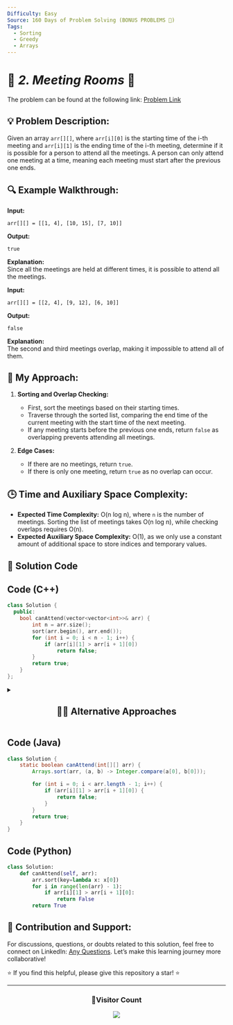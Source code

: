 ```yaml
---
Difficulty: Easy
Source: 160 Days of Problem Solving (BONUS PROBLEMS 🎁)
Tags:
  - Sorting
  - Greedy
  - Arrays
---
```


# 🚀 _2. Meeting Rooms_ 🧠

The problem can be found at the following link: [Problem Link](https://www.geeksforgeeks.org/batch/gfg-160-problems/track/sorting-bonus-problems/problem/attend-all-meetings)

## 💡 **Problem Description:**

Given an array `arr[][]`, where `arr[i][0]` is the starting time of the i-th meeting and `arr[i][1]` is the ending time of the i-th meeting, determine if it is possible for a person to attend all the meetings. A person can only attend one meeting at a time, meaning each meeting must start after the previous one ends.

## 🔍 **Example Walkthrough:**

**Input:**

```
arr[][] = [[1, 4], [10, 15], [7, 10]]
```

**Output:**

```
true
```

**Explanation:**  
Since all the meetings are held at different times, it is possible to attend all the meetings.

**Input:**

```
arr[][] = [[2, 4], [9, 12], [6, 10]]
```

**Output:**

```
false
```

**Explanation:**  
The second and third meetings overlap, making it impossible to attend all of them.

## 🎯 **My Approach:**

1. **Sorting and Overlap Checking:**

   - First, sort the meetings based on their starting times.
   - Traverse through the sorted list, comparing the end time of the current meeting with the start time of the next meeting.
   - If any meeting starts before the previous one ends, return `false` as overlapping prevents attending all meetings.

2. **Edge Cases:**
   - If there are no meetings, return `true`.
   - If there is only one meeting, return `true` as no overlap can occur.

## 🕒 **Time and Auxiliary Space Complexity:**

- **Expected Time Complexity:** O(n log n), where `n` is the number of meetings. Sorting the list of meetings takes O(n log n), while checking overlaps requires O(n).
- **Expected Auxiliary Space Complexity:** O(1), as we only use a constant amount of additional space to store indices and temporary values.

## 📝 **Solution Code**

## Code (C++)

```cpp
class Solution {
  public:
    bool canAttend(vector<vector<int>>& arr) {
        int n = arr.size();
        sort(arr.begin(), arr.end());
        for (int i = 0; i < n - 1; i++) {
            if (arr[i][1] > arr[i + 1][0])
                return false;
        }
        return true;
    }
};
```

<details>
  <summary><h2 align='center'>👨‍💻 Alternative Approaches</h2></summary>

### Alternative Approach (Using Lambda Comparator)

```cpp
class Solution {
public:
    bool canAttend(std::vector<std::vector<int>>& intervals) {
        std::sort(intervals.begin(), intervals.end(), [](const auto& a, const auto& b) {
            return a[0] < b[0];
        });
        for (int i = 1; i < intervals.size(); ++i) {
            if (intervals[i - 1][1] > intervals[i][0]) {
                return false;
            }
        }
        return true;
    }
};
```

</details>

## Code (Java)

```java
class Solution {
    static boolean canAttend(int[][] arr) {
        Arrays.sort(arr, (a, b) -> Integer.compare(a[0], b[0]));

        for (int i = 0; i < arr.length - 1; i++) {
            if (arr[i][1] > arr[i + 1][0]) {
                return false;
            }
        }
        return true;
    }
}
```

## Code (Python)

```python
class Solution:
    def canAttend(self, arr):
        arr.sort(key=lambda x: x[0])
        for i in range(len(arr) - 1):
            if arr[i][1] > arr[i + 1][0]:
                return False
        return True
```

## 🎯 Contribution and Support:

For discussions, questions, or doubts related to this solution, feel free to connect on LinkedIn: [Any Questions](https://www.linkedin.com/in/patel-hetkumar-sandipbhai-8b110525a/). Let’s make this learning journey more collaborative!

⭐ If you find this helpful, please give this repository a star! ⭐

---

<div align="center">
  <h3><b>📍Visitor Count</b></h3>
</div>

<p align="center">
  <img src="https://profile-counter.glitch.me/Hunterdii/count.svg" />
</p>
